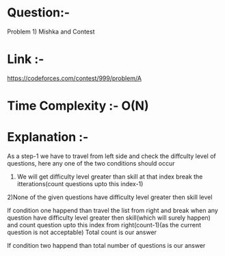 # Question:- 
Problem 1)   Mishka and Contest
# Link :-
https://codeforces.com/contest/999/problem/A



# Time Complexity :- O(N)

# Explanation :-

As a step-1 we have to travel from left side  and check the
diffculty level of questions, here any one of the two conditions 
should occur

1) We will get difficulty level greater than  skill at that index
break the itterations(count questions upto this index-1)


2)None of the given questions have difficulty level greater then skill level

If condition one happend than travel the list from right 
and break when any question have difficulty level greater then skill(which will surely happen) and count question upto this index from right(count-1)(as the current question 
is not acceptable)
Total count is our answer

If condition two happend than total number of questions is our answer





 
